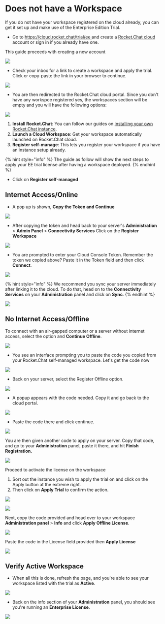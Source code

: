 # Does not have a Workspace

If you do not have your workspace registered on the cloud already, you can get it set up and make use of the Enterprise Edition Trial.

* Go to [https://cloud.rocket.chat/trial/ee ](https://cloud.rocket.chat/trial/ee)and create a [Rocket.Chat cloud](../../rocket.chat-saas/cloud-account/) account or sign in if you already have one.

This guide proceeds with creating a new account

![](<../../.gitbook/assets/image (644) (1).png>)

* Check your inbox for a link to create a workspace and apply the trial. Click or copy-paste the link in your browser to continue.

![](<../../.gitbook/assets/image (671).png>)

* You are then redirected to the Rocket.Chat cloud portal. Since you don't have any workspce registered yes, the workspaces section will be empty and you will have the following options:

![](<../../.gitbook/assets/image (639).png>)

1. **Install Rocket.Chat**: You can follow our guides on [installing your own Rocket.Chat instance](../../quick-start/installing-and-updating/).
2. **Launch a Cloud Workspace**: Get your workspace automatically launched on Rocket.Chat cloud.
3. **Register self-manage**: This lets you register your workspace if you have an instance setup already.

{% hint style="info" %}
The guide as follow will show the next steps to apply your EE trial license after having a workspace deployed.
{% endhint %}

* Click on **Register self-managed**

## Internet Access/Online

* A pop up is shown, **Copy the Token and Continue**

![](<../../.gitbook/assets/image (673).png>)

* After copying the token and head back to your server's **Administration** > **Admin Panel** > **Connectivity Services**  Click on the **Register Workspace**&#x20;

![](<../../.gitbook/assets/image (653).png>)

* You are prompted to enter your Cloud Console Token. Remember the token we copied above? Paste it in the Token field and then click **Connect**.

![](<../../.gitbook/assets/image (674).png>)

{% hint style="info" %}
We recommend you sync your server immediately after linking it to the cloud. To do that, head on to the **Connectivity Services** on your **Administration** panel and click on **Sync**.
{% endhint %}

![](<../../.gitbook/assets/image (658).png>)

## No Internet Access/Offline

To connect with an air-gapped computer or a server without internet access, select the option and **Continue Offline**.

![](<../../.gitbook/assets/image (683).png>)

* You see an interface prompting you to paste the code you copied from your Rocket.Chat self-managed workspace. Let's get the code now

![](<../../.gitbook/assets/image (670) (1).png>)

* Back on your server, select the Register Offline option.&#x20;

![](<../../.gitbook/assets/image (660) (1) (1).png>)

* A popup appears with the code needed. Copy it and go back to the cloud portal.

![](<../../.gitbook/assets/image (615).png>)

* Paste the code there and click continue.

![](<../../.gitbook/assets/image (671) (1) (1) (1) (1).png>)

You are then given another code to apply on your server. Copy that code, and go to your **Administration** panel, paste it there, and hit **Finish Registration.**

![](<../../.gitbook/assets/image (672) (1) (1) (1) (1).png>)

Proceed to activate the license on the workspace

1. Sort out the instance you wish to apply the trial on and click on the Apply button at the extreme right.
2. Then click on **Apply Trial** to confirm the action.

![](<../../.gitbook/assets/image (663) (1).png>)

![](<../../.gitbook/assets/image (642) (1).png>)

Next, copy the code provided and head over to your workspace **Administration panel** > **Info** and click **Apply Offline License**.

![](<../../.gitbook/assets/image (656) (1) (1).png>)

Paste the code in the License field provided then **Apply License**

![](<../../.gitbook/assets/image (655) (2).png>)

## Verify Active Workspace

* When all this is done, refresh the page, and you're able to see your workspace listed with the trial as **Active**.

![](<../../.gitbook/assets/image (652) (1).png>)

* Back on the info section of your **Administration** panel, you should see you're running an **Enterprise License**.

![](<../../.gitbook/assets/image (635).png>)
